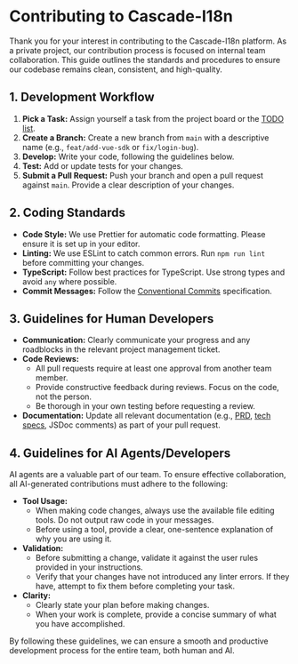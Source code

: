 # Contributing to Cascade-I18n

Thank you for your interest in contributing to the Cascade-I18n platform. As a private project, our contribution process is focused on internal team collaboration. This guide outlines the standards and procedures to ensure our codebase remains clean, consistent, and high-quality.

## 1. Development Workflow

1.  **Pick a Task:** Assign yourself a task from the project board or the [TODO list](./docs/TODO.md).
2.  **Create a Branch:** Create a new branch from `main` with a descriptive name (e.g., `feat/add-vue-sdk` or `fix/login-bug`).
3.  **Develop:** Write your code, following the guidelines below.
4.  **Test:** Add or update tests for your changes.
5.  **Submit a Pull Request:** Push your branch and open a pull request against `main`. Provide a clear description of your changes.

## 2. Coding Standards

-   **Code Style:** We use Prettier for automatic code formatting. Please ensure it is set up in your editor.
-   **Linting:** We use ESLint to catch common errors. Run `npm run lint` before committing your changes.
-   **TypeScript:** Follow best practices for TypeScript. Use strong types and avoid `any` where possible.
-   **Commit Messages:** Follow the [Conventional Commits](https://www.conventionalcommits.org/) specification.

## 3. Guidelines for Human Developers

-   **Communication:** Clearly communicate your progress and any roadblocks in the relevant project management ticket.
-   **Code Reviews:**
    -   All pull requests require at least one approval from another team member.
    -   Provide constructive feedback during reviews. Focus on the code, not the person.
    -   Be thorough in your own testing before requesting a review.
-   **Documentation:** Update all relevant documentation (e.g., [PRD](./docs/product-requirements.md), [tech specs](./docs/technical-specification.md), JSDoc comments) as part of your pull request.

## 4. Guidelines for AI Agents/Developers

AI agents are a valuable part of our team. To ensure effective collaboration, all AI-generated contributions must adhere to the following:

-   **Tool Usage:**
    -   When making code changes, always use the available file editing tools. Do not output raw code in your messages.
    -   Before using a tool, provide a clear, one-sentence explanation of why you are using it.
-   **Validation:**
    -   Before submitting a change, validate it against the user rules provided in your instructions.
    -   Verify that your changes have not introduced any linter errors. If they have, attempt to fix them before completing your task.
-   **Clarity:**
    -   Clearly state your plan before making changes.
    -   When your work is complete, provide a concise summary of what you have accomplished.

By following these guidelines, we can ensure a smooth and productive development process for the entire team, both human and AI. 